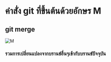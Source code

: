 # คำสั่ง git ที่ขึ้นต้นด้วยอักษร M

## git merge

![M](https://github.com/65030179179Pattarapon/Git_A-Z_Mission_65030179/assets/144198506/ed4b223a-a15b-445a-9125-9879b83d732b)

### รวมการเปลี่ยนแปลงจากบรานช์อื่นๆเข้ากับบรานช์ปัจจุบัน
